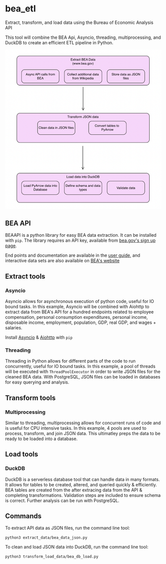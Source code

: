 # bea_etl
Extract, transform, and load data using the Bureau of Economic Analysis API

This tool will combine the BEA Api, Asyncio, threading, multiprocessing, and DuckDB to create an efficient ETL pipeline in Python.

![Alt text](/img/etl_flow.png?raw=true")

## BEA API

BEAAPI is a python library for easy BEA data extraction. It can be installed with `pip`. The library requires an API key, available from [bea.gov's sign up page](https://apps.bea.gov/api/signup/).

End points and documentation are available in the [user guide](https://apps.bea.gov/api/_pdf/bea_web_service_api_user_guide.pdf), and interactive data sets are also available on [BEA's website](https://www.bea.gov/data) 

## Extract tools

### Asyncio

Asyncio allows for asynchronous execution of python code, useful for IO bound tasks. In this example, Asyncio will be combined with Aiohttp to extract data from BEA's API for a hundred endpoints related to employee compensation, personal consumption expenditures, personal income, disposable income, employment, population, GDP, real GDP, and wages + salaries.

Install [Asyncio](https://pypi.org/project/asyncio/) & [Aiohttp](https://pypi.org/project/aiohttp/) with `pip`

### Threading

Threading in Python allows for different parts of the code to run concurrently, useful for IO bound tasks. In this example, a pool of threads will be executed with `ThreadPoolExecutor` in order to write JSON files for the cleaned BEA data. With PostgreSQL, JSON files can be loaded in databases for easy querying and analysis.

## Transform tools

### Multiprocessing

Similar to threading, multiprocessing allows for concurrent runs of code and is useful for CPU intensive tasks. In this example, 4 pools are used to process, transform, and join JSON data. This ultimatley preps the data to be ready to be loaded into a database.

## Load tools

### DuckDB

DuckDB is a serverless database tool that can handle data in many formats. It allows for tables to be created, altered, and queried quickly & efficiently. BEA tables are created from the after extracing data from the API & completing transformations. Validation steps are included to ensure schema is correct. Further analysis can be run with PostgreSQL.

## Commands

To extract API data as JSON files, run the command line tool:

    python3 extract_data/bea_data_json.py

To clean and load JSON data into DuckDB, run the command line tool:

    python3 transform_load_data/bea_db_load.py

